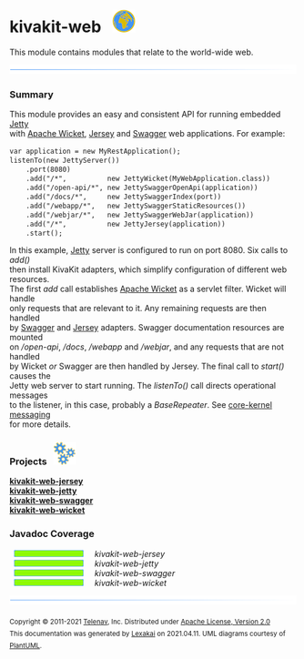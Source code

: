 # kivakit-web &nbsp;&nbsp;![](../documentation/images/world-40.png)

This module contains modules that relate to the world-wide web.

![](documentation/images/horizontal-line.png)

[//]: # (start-user-text)

### Summary <a name = "summary"></a>

This module provides an easy and consistent API for running embedded [Jetty](https://www.eclipse.org/jetty/)  
with [Apache Wicket](https://wicket.apache.org), [Jersey](https://eclipse-ee4j.github.io/jersey/) and [Swagger](https://swagger.io) web
applications. For example:

    var application = new MyRestApplication();
    listenTo(new JettyServer())
        .port(8080)
        .add("/*",          new JettyWicket(MyWebApplication.class))
        .add("/open-api/*", new JettySwaggerOpenApi(application))
        .add("/docs/*",     new JettySwaggerIndex(port))
        .add("/webapp/*",   new JettySwaggerStaticResources())
        .add("/webjar/*",   new JettySwaggerWebJar(application))
        .add("/*",          new JettyJersey(application))
        .start();

In this example, [Jetty](https://www.eclipse.org/jetty/)   server is configured to run on port 8080. Six calls to *add()*  
then install KivaKit adapters, which simplify configuration of different web resources.  
The first *add* call establishes [Apache Wicket](https://wicket.apache.org) as a servlet filter. Wicket will handle  
only requests that are relevant to it. Any remaining requests are then handled  
by [Swagger](https://swagger.io) and [Jersey](https://eclipse-ee4j.github.io/jersey/) adapters. Swagger documentation resources are
mounted  
on */open-api*, */docs*, */webapp* and */webjar*, and any requests that are not handled  
by Wicket *or* Swagger are then handled by Jersey. The final call to *start()* causes the  
Jetty web server to start running. The *listenTo()* call directs operational messages  
to the listener, in this case, probably a *BaseRepeater*. See [core-kernel messaging](../kivakit-core/kernel/documentation/messaging.md)  
for more details.

[//]: # (end-user-text)

### Projects &nbsp; ![](documentation/images/gears-40.png)

[**kivakit-web-jersey**](jersey/README.md)  
[**kivakit-web-jetty**](jetty/README.md)  
[**kivakit-web-swagger**](swagger/README.md)  
[**kivakit-web-wicket**](wicket/README.md)  

### Javadoc Coverage

&nbsp;  ![](documentation/images/meter-100-12.png) &nbsp; &nbsp; *kivakit-web-jersey*  
&nbsp;  ![](documentation/images/meter-100-12.png) &nbsp; &nbsp; *kivakit-web-jetty*  
&nbsp;  ![](documentation/images/meter-100-12.png) &nbsp; &nbsp; *kivakit-web-swagger*  
&nbsp;  ![](documentation/images/meter-100-12.png) &nbsp; &nbsp; *kivakit-web-wicket*

[//]: # (start-user-text)



[//]: # (end-user-text)

![](documentation/images/horizontal-line.png)

<sub>Copyright &#169; 2011-2021 [Telenav](http://telenav.com), Inc. Distributed under [Apache License, Version 2.0](LICENSE)</sub>  
<sub>This documentation was generated by [Lexakai](https://github.com/Telenav/lexakai) on 2021.04.11. UML diagrams courtesy
of [PlantUML](http://plantuml.com).</sub>
